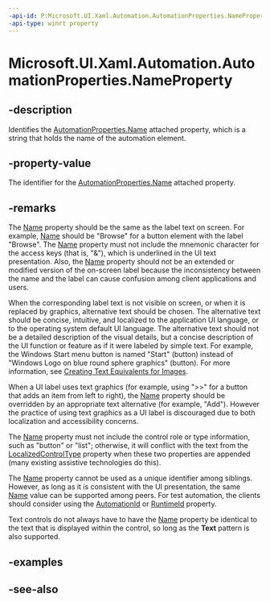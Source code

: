 ```yaml
---
-api-id: P:Microsoft.UI.Xaml.Automation.AutomationProperties.NameProperty
-api-type: winrt property
---
```


<!-- Property syntax
public Windows.UI.Xaml.DependencyProperty NameProperty { get; }
-->

# Microsoft.UI.Xaml.Automation.AutomationProperties.NameProperty

## -description
Identifies the [AutomationProperties.Name](/uwp/api/microsoft.ui.xaml.automation.automationproperties#xaml-attached-properties) attached property, which is a string that holds the name of the automation element.

## -property-value
The identifier for the [AutomationProperties.Name](/uwp/api/microsoft.ui.xaml.automation.automationproperties#xaml-attached-properties) attached property.

## -remarks
The [Name](/uwp/api/microsoft.ui.xaml.automation.automationproperties#xaml-attached-properties) property should be the same as the label text on screen. For example, [Name](/uwp/api/microsoft.ui.xaml.automation.automationproperties#xaml-attached-properties) should be "Browse" for a button element with the label "Browse". The [Name](/uwp/api/microsoft.ui.xaml.automation.automationproperties#xaml-attached-properties) property must not include the mnemonic character for the access keys (that is, "&amp;"), which is underlined in the UI text presentation. Also, the [Name](/uwp/api/microsoft.ui.xaml.automation.automationproperties#xaml-attached-properties) property should not be an extended or modified version of the on-screen label because the inconsistency between the name and the label can cause confusion among client applications and users.

When the corresponding label text is not visible on screen, or when it is replaced by graphics, alternative text should be chosen. The alternative text should be concise, intuitive, and localized to the application UI language, or to the operating system default UI language. The alternative text should not be a detailed description of the visual details, but a concise description of the UI function or feature as if it were labeled by simple text. For example, the Windows Start menu button is named "Start" (button) instead of "Windows Logo on blue round sphere graphics" (button). For more information, see [Creating Text Equivalents for Images](/previous-versions/windows/desktop/dnacc/creating-text-equivalents-for-images).

When a UI label uses text graphics (for example, using "&gt;&gt;" for a button that adds an item from left to right), the [Name](/uwp/api/microsoft.ui.xaml.automation.automationproperties#xaml-attached-properties) property should be overridden by an appropriate text alternative (for example, "Add"). However the practice of using text graphics as a UI label is discouraged due to both localization and accessibility concerns.

The [Name](/uwp/api/microsoft.ui.xaml.automation.automationproperties#xaml-attached-properties) property must not include the control role or type information, such as "button" or "list"; otherwise, it will conflict with the text from the [LocalizedControlType](automationproperties_localizedcontroltypeproperty.md) property when these two properties are appended (many existing assistive technologies do this).

The [Name](/uwp/api/microsoft.ui.xaml.automation.automationproperties#xaml-attached-properties) property cannot be used as a unique identifier among siblings. However, as long as it is consistent with the UI presentation, the same [Name](/uwp/api/microsoft.ui.xaml.automation.automationproperties#xaml-attached-properties) value can be supported among peers. For test automation, the clients should consider using the [AutomationId](/uwp/api/microsoft.ui.xaml.automation.automationproperties#xaml-attached-properties) or [RuntimeId](../microsoft.ui.xaml.automation.peers/rawelementproviderruntimeid.md) property.

Text controls do not always have to have the [Name](/uwp/api/microsoft.ui.xaml.automation.automationproperties#xaml-attached-properties) property be identical to the text that is displayed within the control, so long as the **Text** pattern is also supported.

## -examples

## -see-also
